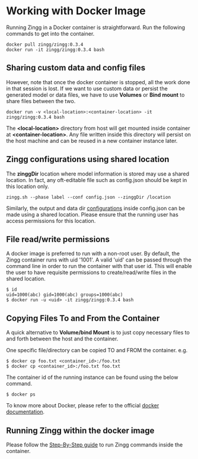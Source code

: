# Working with Docker Image

Running Zingg in a Docker container is straightforward. Run the following commands to get into the container.

```
docker pull zingg/zingg:0.3.4
docker run -it zingg/zingg:0.3.4 bash
```

## Sharing custom data and config files

However, note that once the docker container is stopped, all the work done in that session is lost. If we want to use custom data or persist the generated model or data files, we have to use **Volumes** or **Bind mount** to share files between the two.

```
docker run -v <local-location>:<container-location> -it zingg/zingg:0.3.4 bash
```

The **\<local-location>** directory from host will get mounted inside container at **\<container-location>**. Any file written inside this directory will persist on the host machine and can be reused in a new container instance later.

## Zingg configurations using shared location

The **zinggDir** location where model information is stored may use a shared location. In fact, any oft-editable file such as config.json should be kept in this location only.

```
zingg.sh --phase label --conf config.json --zinggDir /location
```

Similarly, the output and data dir [configurations](../../../setup/configuration.md) inside config.json can be made using a shared location. Please ensure that the running user has access permissions for this location.

## File read/write permissions

A docker image is preferred to run with a non-root user. By default, the Zingg container runs with uid '1001'. A valid 'uid' can be passed through the command line in order to run the container with that user id. This will enable the user to have requisite permissions to create/read/write files in the shared location.

```
$ id 
uid=1000(abc) gid=1000(abc) groups=1000(abc)
$ docker run -u <uid> -it zingg/zingg:0.3.4 bash
```

## Copying Files To and From the Container

A quick alternative to **Volume/bind Mount** is to just copy necessary files to and forth between the host and the container.

One specific file/directory can be copied TO and FROM the container. e.g.

```
$ docker cp foo.txt <container_id>:/foo.txt
$ docker cp <container_id>:/foo.txt foo.txt
```

The container id of the running instance can be found using the below command.

```
$ docker ps
```

To know more about Docker, please refer to the official [docker documentation](https://docs.docker.com/).

## Running Zingg within the docker image

Please follow the [Step-By-Step guide](https://github.com/zinggAI/zingg/blob/05006f98bde147019403ac9b0360ad61d94c7ffb/docs/stepByStep.md) to run Zingg commands inside the container.
